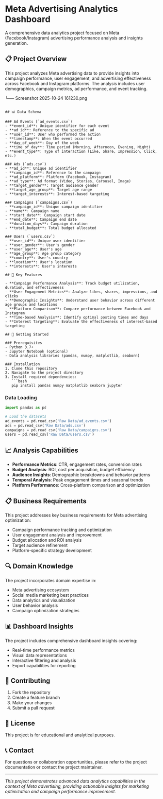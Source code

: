 # Meta Advertising Analytics Dashboard

A comprehensive data analytics project focused on Meta (Facebook/Instagram) advertising performance analysis and insights generation.

## 📋 Project Overview

This project analyzes Meta advertising data to provide insights into campaign performance, user engagement, and advertising effectiveness across Facebook and Instagram platforms. The analysis includes user demographics, campaign metrics, ad performance, and event tracking.


└── Screenshot 2025-10-24 161230.png
```

## 📊 Data Schema

### Ad Events (`ad_events.csv`)
- **event_id**: Unique identifier for each event
- **ad_id**: Reference to the specific ad
- **user_id**: User who performed the action
- **timestamp**: When the event occurred
- **day_of_week**: Day of the week
- **time_of_day**: Time period (Morning, Afternoon, Evening, Night)
- **event_type**: Type of interaction (Like, Share, Impression, Click, etc.)

### Ads (`ads.csv`)
- **ad_id**: Unique ad identifier
- **campaign_id**: Reference to the campaign
- **ad_platform**: Platform (Facebook, Instagram)
- **ad_type**: Ad format (Video, Stories, Carousel, Image)
- **target_gender**: Target audience gender
- **target_age_group**: Target age range
- **target_interests**: Interest-based targeting

### Campaigns (`campaigns.csv`)
- **campaign_id**: Unique campaign identifier
- **name**: Campaign name
- **start_date**: Campaign start date
- **end_date**: Campaign end date
- **duration_days**: Campaign duration
- **total_budget**: Total budget allocated

### Users (`users.csv`)
- **user_id**: Unique user identifier
- **user_gender**: User's gender
- **user_age**: User's age
- **age_group**: Age group category
- **country**: User's country
- **location**: User's location
- **interests**: User's interests

## 🎯 Key Features

- **Campaign Performance Analysis**: Track budget utilization, duration, and effectiveness
- **User Engagement Metrics**: Analyze likes, shares, impressions, and clicks
- **Demographic Insights**: Understand user behavior across different age groups and locations
- **Platform Comparison**: Compare performance between Facebook and Instagram
- **Time-based Analysis**: Identify optimal posting times and days
- **Interest Targeting**: Evaluate the effectiveness of interest-based targeting

## 🚀 Getting Started

### Prerequisites
- Python 3.7+
- Jupyter Notebook (optional)
- Data analysis libraries (pandas, numpy, matplotlib, seaborn)

### Installation
1. Clone this repository
2. Navigate to the project directory
3. Install required dependencies:
   ```bash
   pip install pandas numpy matplotlib seaborn jupyter
   ```

### Data Loading
```python
import pandas as pd

# Load the datasets
ad_events = pd.read_csv('Raw Data/ad_events.csv')
ads = pd.read_csv('Raw Data/ads.csv')
campaigns = pd.read_csv('Raw Data/campaigns.csv')
users = pd.read_csv('Raw Data/users.csv')
```

## 📈 Analysis Capabilities

- **Performance Metrics**: CTR, engagement rates, conversion rates
- **Budget Analysis**: ROI, cost per acquisition, budget efficiency
- **Audience Insights**: Demographic breakdowns and behavior patterns
- **Temporal Analysis**: Peak engagement times and seasonal trends
- **Platform Performance**: Cross-platform comparison and optimization

## 📋 Business Requirements

This project addresses key business requirements for Meta advertising optimization:
- Campaign performance tracking and optimization
- User engagement analysis and improvement
- Budget allocation and ROI analysis
- Target audience refinement
- Platform-specific strategy development

## 🔍 Domain Knowledge

The project incorporates domain expertise in:
- Meta advertising ecosystem
- Social media marketing best practices
- Data analytics and visualization
- User behavior analysis
- Campaign optimization strategies

## 📊 Dashboard Insights

The project includes comprehensive dashboard insights covering:
- Real-time performance metrics
- Visual data representations
- Interactive filtering and analysis
- Export capabilities for reporting

## 🤝 Contributing

1. Fork the repository
2. Create a feature branch
3. Make your changes
4. Submit a pull request

## 📄 License

This project is for educational and analytical purposes.

## 📞 Contact

For questions or collaboration opportunities, please refer to the project documentation or contact the project maintainer.

---

*This project demonstrates advanced data analytics capabilities in the context of Meta advertising, providing actionable insights for marketing optimization and campaign performance improvement.*


